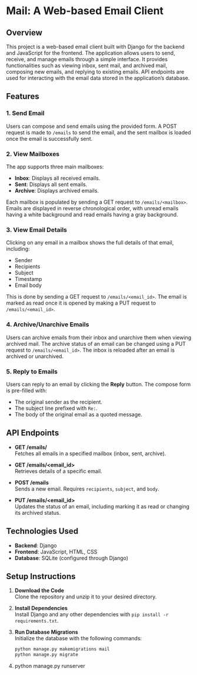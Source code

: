 # Mail: A Web-based Email Client

## Overview

This project is a web-based email client built with Django for the backend and JavaScript for the frontend. The application allows users to send, receive, and manage emails through a simple interface. It provides functionalities such as viewing inbox, sent mail, and archived mail, composing new emails, and replying to existing emails. API endpoints are used for interacting with the email data stored in the application’s database.

## Features

### 1. **Send Email**
   Users can compose and send emails using the provided form. A POST request is made to `/emails` to send the email, and the sent mailbox is loaded once the email is successfully sent.

### 2. **View Mailboxes**
   The app supports three main mailboxes:
   - **Inbox**: Displays all received emails.
   - **Sent**: Displays all sent emails.
   - **Archive**: Displays archived emails.
   
   Each mailbox is populated by sending a GET request to `/emails/<mailbox>`. Emails are displayed in reverse chronological order, with unread emails having a white background and read emails having a gray background.

### 3. **View Email Details**
   Clicking on any email in a mailbox shows the full details of that email, including:
   - Sender
   - Recipients
   - Subject
   - Timestamp
   - Email body
   
   This is done by sending a GET request to `/emails/<email_id>`. The email is marked as read once it is opened by making a PUT request to `/emails/<email_id>`.

### 4. **Archive/Unarchive Emails**
   Users can archive emails from their inbox and unarchive them when viewing archived mail. The archive status of an email can be changed using a PUT request to `/emails/<email_id>`. The inbox is reloaded after an email is archived or unarchived.

### 5. **Reply to Emails**
   Users can reply to an email by clicking the **Reply** button. The compose form is pre-filled with:
   - The original sender as the recipient.
   - The subject line prefixed with `Re:`.
   - The body of the original email as a quoted message.

## API Endpoints

- **GET /emails/<mailbox>**  
  Fetches all emails in a specified mailbox (inbox, sent, archive).

- **GET /emails/<email_id>**  
  Retrieves details of a specific email.

- **POST /emails**  
  Sends a new email. Requires `recipients`, `subject`, and `body`.

- **PUT /emails/<email_id>**  
  Updates the status of an email, including marking it as read or changing its archived status.

## Technologies Used

- **Backend**: Django
- **Frontend**: JavaScript, HTML, CSS
- **Database**: SQLite (configured through Django)

## Setup Instructions

1. **Download the Code**  
   Clone the repository and unzip it to your desired directory.

2. **Install Dependencies**  
   Install Django and any other dependencies with `pip install -r requirements.txt`.

3. **Run Database Migrations**  
   Initialize the database with the following commands:
   ```bash
   python manage.py makemigrations mail
   python manage.py migrate
4. python manage.py runserver
